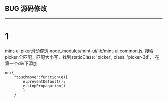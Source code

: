 ## BUG 源码修改

***
# 1
mint-ui piker滑动穿透
node_modules/mint-ui/lib/mint-ui.common.js,
搜索picker,全匹配，匹配大小写，找到staticClass: 'picker', class: 'picker-3d'，
在第一个div下添加

```
on:{
    "touchmove":function(e){
        e.preventDefault();
        e.stopPropagation()
        }
    }
```    
    